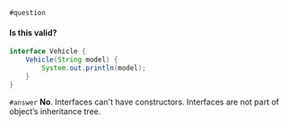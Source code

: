 `#question`
#### Is this valid?
```java
interface Vehicle {
    Vehicle(String model) {
        System.out.println(model);
    }
}
```

`#answer`
**No**. Interfaces can't have constructors. Interfaces are not part of object’s inheritance tree.
